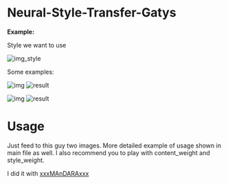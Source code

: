 # Neural-Style-Transfer-Gatys
**Example:**

Style we want to use

![img_style](https://user-images.githubusercontent.com/44481414/124080749-65345000-da53-11eb-9aeb-bbba804d51f1.jpg)

Some examples:

![img](https://user-images.githubusercontent.com/44481414/124080550-2bfbe000-da53-11eb-98a6-b6cee93e4e40.jpg)
![result](https://user-images.githubusercontent.com/44481414/124080846-7f6e2e00-da53-11eb-8df0-ec4f95fa532e.jpg)

![img](https://user-images.githubusercontent.com/44481414/124085454-babf2b80-da58-11eb-8335-21464a6da62a.jpg)
![result](https://user-images.githubusercontent.com/44481414/124085459-bbf05880-da58-11eb-8c7e-0b29e88a95f7.jpg)


# Usage
Just feed to this guy two images. More detailed example of usage shown in main file as well. I also recommend you to play with content_weight and style_weight.



I did it with [xxxMAnDARAxxx](https://github.com/HeadNeck)
